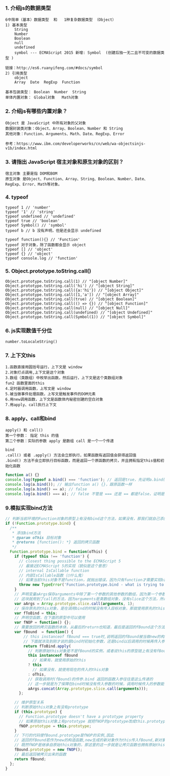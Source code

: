 ### 1. 介绍js的数据类型
    6中简单（基本）数据类型  和   1种复杂数据类型 （Object）
    1) 基本类型
        String
        Number
        Boolean
        null
        undefined
        symbol --- ECMAScript 2015 新增: Symbol  (创建后独一无二且不可变的数据类型 )
        
    链接：http://es6.ruanyifeng.com/#docs/symbol
    2) 引用类型
        object
        Array  Date  RegExp  Function
        
    基本包装类型： Boolean  Number  String 
    单体内置对象： Global对象   Math对象
    
### 2. 介绍js有哪些内置对象？
    Object 是 JavaScript 中所有对象的父对象
    数据封装类对象：Object、Array、Boolean、Number 和 String
    其他对象：Function、Arguments、Math、Date、RegExp、Error
    
    参考：https://www.ibm.com/developerworks/cn/web/wa-objectsinjs-v1b/index.html
    
### 3. 请指出 JavaScript 宿主对象和原生对象的区别？
    宿主对象 主要是指 DOM和BOM
    原生对象 是Object、Function、Array、String、Boolean、Number、Date、RegExp、Error、Math等对象。

### 4. typeof 
    typeof 1 // 'number'
    typeof '1' // 'string'
    typeof undefined // 'undefined'
    typeof true // 'boolean'
    typeof Symbol() // 'symbol'
    typeof b // b 没有声明，但是还会显示 undefined
    
    typeof function(){} // 'Function'
    typeof 对于对象，除了函数都会显示 object
    typeof [] // 'object'
    typeof {} // 'object'
    typeof console.log // 'function'

### 5. Object.prototype.toString.call()
    Object.prototype.toString.call(1) // "[object Number]" 
    Object.prototype.toString.call('hi') // "[object String]" 
    Object.prototype.toString.call({a:'hi'}) // "[object Object]" 
    Object.prototype.toString.call([1,'a']) // "[object Array]" 
    Object.prototype.toString.call(true) // "[object Boolean]" 
    Object.prototype.toString.call(() => {}) // "[object Function]" 
    Object.prototype.toString.call(null) // "[object Null]" 
    Object.prototype.toString.call(undefined) // "[object Undefined]" 
    Object.prototype.toString.call(Symbol(1)) // "[object Symbol]"
    
### 6. js实现数值千分位
    number.toLocaleString() 
    
### 7. 上下文this
    1.函数直接用圆括号运行，上下文是 window
    2.对象打点调用,上下文是这个对象
    3.数组（类数组）中枚举出函数，然后运行，上下文是这个类数组对象
    fun2 函数里面的this
    4.定时器调用函数，上写文是 window
    5.被当做事件处理函数，上写文是触发事件的DOM元素
    6.用new调用函数，上下文是函数体内秘密创建的空白对象
    7.用apply、call执行上下文
### 8. apply、call和bind
    apply() 和 call()
    第一个参数： 指定 this 的值
    第二个参数：实际的参数 apply 是数组 call 是一个一个传递
    
    bind
    .call() 或者 .apply() 方法会立即执行，如果函数有返回值会获得返回值
    .bind() 方法不会立即执行目标函数，而是返回一个原函数的拷贝，并且拥有指定this值和初始化函数

```javascript
function a() {}
console.log(typeof a.bind() === 'function'); // 返回是true，先证明a.bind()是一个函数
console.log(a.bind()); // 输出function a() {}，跟原函数一样
console.log(a.bind() == a); // false
console.log(a.bind() === a); // false 不管是 === 还是 == 都是false，证明是拷贝出来一份而不是原先的那个函数
```
### 9.模拟实现bind方法
```javascript
// 判断当前环境的Function对象的原型上有没有bind这个方法，如果没有，那我们就自己添加一个
if (!Function.prototype.bind) {
  /**
   * 添加bind方法
   * @param oThis 目标对象
   * @returns {function(): *} 返回的拷贝函数
   */
  Function.prototype.bind = function(oThis) {
    if (typeof this !== 'function') {
      // closest thing possible to the ECMAScript 5
      // 最接近ECMAScript 5的实现（貌似是这个意思）
      // internal IsCallable function
      // 内部IsCallable函数（🙄什么鬼）
      // 如果当前this对象不是function，就抛出错误，因为只有function才需要实现bind这个方法。。。毕竟是返回函数
      throw new TypeError('Function.prototype.bind - what is trying to be bound is not callable');
    }
    // 声明变量aArgs保存arguments中除了第一个参数的其他参数的数组，因为第一个参数不是函数需要的参数，而是需要绑定的目标对象
    // 这块就用到了call的方法，因为arguments是类数组对象，没有slice这个方法，所以只能从Array那call过来一个使用
    var aArgs = Array.prototype.slice.call(arguments, 1);
    // 保存原先的this对象，是在调用bind的时候没有传入目标对象，那就使用原先的this对象
    var fToBind = this;
    // 声明空函数，在下面的原型中可以使用
    var fNOP = function() {};
    // 需要放回的拷贝函数的本体，从最后的return也知道，最后是返回的fBound这个方法
    var fBound  = function() {
        // this instanceof fBound === true时,说明返回的fBound被当做new的构造函数调用
        // 下面就涉及到刚才说的是bind时初始化参数，还是bind以后调用的时候再传入参数
        return fToBind.apply(
          // 判断原始this对象是不是fBound的实例，或者说this的原型链上有没有fBound
          this instanceof fBound
            // 如果有，就使用原始的this 
          ? this
            // 如果没有，就使用现在的传入的this对象
          : oThis,
          // 获取调用时(fBound)的传参.bind 返回的函数入参往往是这么传递的
          // 这一步就是为了保障在bind时候没有传入参数的时候，调用时候传入的参数能使用上
          aArgs.concat(Array.prototype.slice.call(arguments)));
      };

    // 维护原型关系
    // 判断原始this对象上有没有prototype
    if (this.prototype) {
      // Function.prototype doesn't have a prototype property
      // 如果原始this对象上有prototype 就把fNOP的prototype改成this.prototype，fNOP就继承自原始this了
      fNOP.prototype = this.prototype;
    }
    // 下行的代码使fBound.prototype是fNOP的实例,因此
    // 返回的fBound若作为new的构造函数,new生成的新对象作为this传入fBound,新对象的__proto__就是fNOP的实例
    // 既然fNOP是继承自原始this对象的，那这里的这一步就是让拷贝函数也拥有原始this对象的prototype，继承自同一个地方，师出同门
    fBound.prototype = new fNOP();
    // 最后返回被拷贝出来的函数
    return fBound;
  };
}
```





